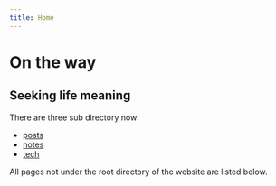 ```yaml
---
title: Home
---
```




# On the way 

## Seeking life meaning

There are three sub directory now:

- [posts](/post/)
- [notes](/note/)
- [tech](/tech/)

All pages not under the root directory of the website are listed below. 
